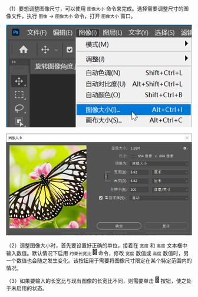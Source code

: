 （1）要想调整图像尺寸，可以使用 `图像大小` 命令来完成。选择需要调整尺寸的图像文件，执行 `图像` -> `图像大小` 命令，打开 `图像大小` 窗口。

![22](./images/22.png)

![23](./images/23.png)

（2）调整图像大小时，首先要设置好正确的单位，接着在 `宽度` 和 `高度` 文本框中输入数值。默认情况下启用 `约束长宽比` <img src="./images/24.png" style="zoom: 67%;" /> 命令，修改 `宽度` 数值或 `高度` 数值时，另一个数值也会随之发生变化。该按钮用于需要将图像尺寸限定在某个特定范围内的情况。

（3）如果要输入的长宽比与现有图像的长宽比不同，则需要单击 <img src="./images/24.png" style="zoom: 67%;" /> 按钮，使之处于未启用的状态。


